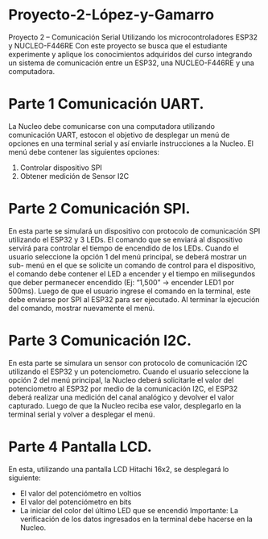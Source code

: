 # Proyecto-2-López-y-Gamarro
Proyecto 2 – Comunicación Serial Utilizando los microcontroladores ESP32 y NUCLEO-F446RE
Con este proyecto se busca que el estudiante experimente y aplique los conocimientos adquiridos del curso integrando un sistema de comunicación entre un ESP32, una
NUCLEO-F446RE y una computadora.
# Parte 1 Comunicación UART.
La Nucleo debe comunicarse con una computadora utilizando comunicación UART, estocon el objetivo de desplegar un menú de opciones en una terminal serial y así enviarle
instrucciones a la Nucleo. El menú debe contener las siguientes opciones:
1. Controlar dispositivo SPI
2. Obtener medición de Sensor I2C

# Parte 2 Comunicación SPI.
En esta parte se simulará un dispositivo con protocolo de comunicación SPI utilizando el ESP32 y 3 LEDs. El comando que se enviará al dispositivo servirá para controlar el tiempo de encendido de los LEDs. Cuando el usuario seleccione la opción 1 del menú principal, se deberá mostrar un sub- menú en el que se solicite un comando de control para el dispositivo, el comando debe contener el LED a encender y el tiempo en milisegundos que deber permanecer encendido (Ej: “1,500” -> encender LED1 por 500ms). Luego de que el usuario ingrese el comando en la terminal, este debe enviarse por SPI al ESP32 para ser ejecutado. Al terminar la ejecución del comando, mostrar nuevamente el menú.

# Parte 3 Comunicación I2C.
En esta parte se simulara un sensor con protocolo de comunicación I2C utilizando el ESP32 y un potenciometro. Cuando el usuario seleccione la opción 2 del menú principal, la Nucleo deberá solicitarle el valor del potenciometro al ESP32 por medio de la comunicación I2C, el ESP32 deberá realizar una medición del canal analógico y devolver el valor capturado. Luego de que la Nucleo reciba ese valor, desplegarlo en la terminal serial y volver a desplegar el menú.

# Parte 4 Pantalla LCD.
En esta, utilizando una pantalla LCD Hitachi 16x2, se desplegará lo siguiente:
- El valor del potenciómetro en voltios
- El valor del potenciómetro en bits
- La iniciar del color del último LED que se encendió
Importante: La verificación de los datos ingresados en la terminal debe hacerse en la Nucleo.
